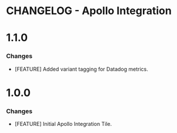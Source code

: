 # CHANGELOG - Apollo Integration

1.1.0
==================
### Changes

* [FEATURE] Added variant tagging for Datadog metrics.

1.0.0
==================
### Changes

* [FEATURE] Initial Apollo Integration Tile.
